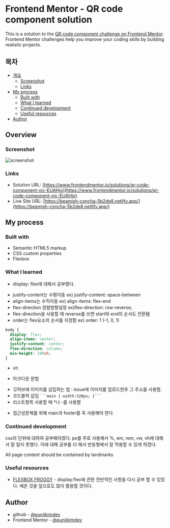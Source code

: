 # Frontend Mentor - QR code component solution

This is a solution to the [QR code component challenge on Frontend Mentor](https://www.frontendmentor.io/challenges/qr-code-component-iux_sIO_H). Frontend Mentor challenges help you improve your coding skills by building realistic projects.

## 목차

- [개요](#overview)
  - [Screenshot](#screenshot)
  - [Links](#links)
- [My process](#my-process)
  - [Built with](#built-with)
  - [What I learned](#what-i-learned)
  - [Continued development](#continued-development)
  - [Useful resources](#useful-resources)
- [Author](#author)

## Overview

### Screenshot

![screenshot](https://user-images.githubusercontent.com/107173877/220589856-3f967919-ad13-4565-b32c-d71af69f1a74.jpg)

### Links

- Solution URL: [https://www.frontendmentor.io/solutions/qr-code-component-vjc-EUAHjo](https://www.frontendmentor.io/solutions/qr-code-component-vjc-EUAHjo)
- Live Site URL: [https://beamish-concha-5b2de8.netlify.app/](https://beamish-concha-5b2de8.netlify.app/)

## My process

### Built with

- Semantic HTML5 markup
- CSS custom properties
- Flexbox

### What I learned

- display: flex에 대해서 공부했다.

* justify-content는 수평이동 ex) justify-content: space-between
* align-items는 수직이동 ex) align-items: flex-end
* flex-direction 정렬방향설정 ex)flex-direction: row-reverse;
* flex-direction을 사용할 때 reverse를 쓰면 start와 end의 순서도 전환됌
* order는 flex요소의 순서를 지정함 ex) order: 1 (-1, 0, 1)

```css
body {
  display: flex;
  align-items: center;
  justify-content: center;
  flex-direction: column;
  min-height: 100vh;
}
```

- vh

- 마크다운 문법

* 깃허브에 이미지를 삽입하는 법 : issue에 이미지를 업로드한후 그 주소를 사용함.
* 코드블럭 삽입 ` ```main { width:320px; }``` `
* 리스트항목 사용할 때 \*나 -를 사용함

- 접근성문제를 위해 main과 footer를 꼭 사용해야 한다.

### Continued development

css의 단위에 대하여 공부해야겠다.
px를 주로 사용해서 %, em, rem, vw, vh에 대해서 잘 알지 못했다.
이에 대해 공부를 더 해서 반응형에서 잘 적용할 수 있게 하겠다.

All page content should be contained by landmarks

### Useful resources

- [FLEXBOX FROGGY](https://flexboxfroggy.com/#ko) - display:flex에 관한 전반적인 사항을 다시 공부 할 수 있었다. 배운 것을 앞으로도 많이 활용할 것이다.

## Author

- github - [@eunjikimdev](https://github.com/eunjikimdev)
- Frontend Mentor - [@eunjikimdev](https://www.frontendmentor.io/profile/eunjikimdev)
